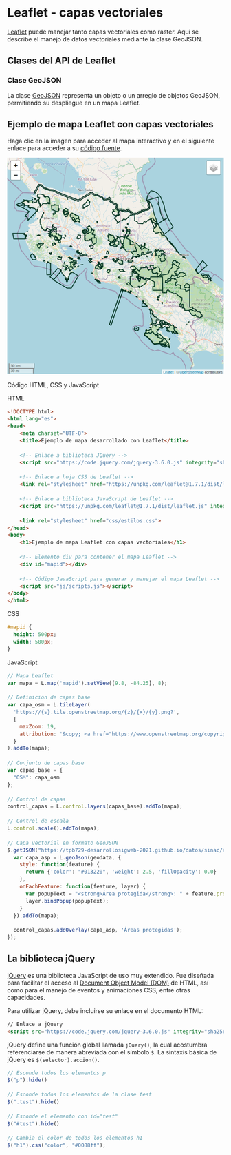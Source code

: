 # Leaflet - capas vectoriales
[Leaflet](https://leafletjs.com/) puede manejar tanto capas vectoriales como raster. Aquí se describe el manejo de datos vectoriales mediante la clase GeoJSON.

## Clases del API de Leaflet

### Clase GeoJSON
La clase [GeoJSON](https://leafletjs.com/reference-1.7.1.html#geojson) representa un objeto o un arreglo de objetos GeoJSON, permitiendo su despliegue en un mapa Leaflet.

## Ejemplo de mapa Leaflet con capas vectoriales
Haga clic en la imagen para acceder al mapa interactivo y en el siguiente enlace para acceder a su [código fuente](https://github.com/tpb729-desarrollosigweb-2021/ejemplo-mapa-leaflet-capas-vectoriales).

[![](img/ejemplo-mapa-leaflet-capas-vectoriales.png)](https://tpb729-desarrollosigweb-2021.github.io/ejemplo-mapa-leaflet-capas-vectoriales/)

Código HTML, CSS y JavaScript

HTML
```html
<!DOCTYPE html>
<html lang="es">
<head>
    <meta charset="UTF-8">
    <title>Ejemplo de mapa desarrollado con Leaflet</title>     

    <!-- Enlace a biblioteca JQuery -->
    <script src="https://code.jquery.com/jquery-3.6.0.js" integrity="sha256-H+K7U5CnXl1h5ywQfKtSj8PCmoN9aaq30gDh27Xc0jk=" crossorigin="anonymous"></script>
    
    <!-- Enlace a hoja CSS de Leaflet -->
    <link rel="stylesheet" href="https://unpkg.com/leaflet@1.7.1/dist/leaflet.css" integrity="sha512-xodZBNTC5n17Xt2atTPuE1HxjVMSvLVW9ocqUKLsCC5CXdbqCmblAshOMAS6/keqq/sMZMZ19scR4PsZChSR7A==" crossorigin=""/>
    
    <!-- Enlace a biblioteca JavaScript de Leaflet -->
    <script src="https://unpkg.com/leaflet@1.7.1/dist/leaflet.js" integrity="sha512-XQoYMqMTK8LvdxXYG3nZ448hOEQiglfqkJs1NOQV44cWnUrBc8PkAOcXy20w0vlaXaVUearIOBhiXZ5V3ynxwA==" crossorigin=""></script>    

    <link rel="stylesheet" href="css/estilos.css">
</head>
<body>
    <h1>Ejemplo de mapa Leaflet con capas vectoriales</h1>     
    
    <!-- Elemento div para contener el mapa Leaflet -->
    <div id="mapid"></div>

    <!-- Código JavaScript para generar y manejar el mapa Leaflet -->
    <script src="js/scripts.js"></script>					
</body>
</html>	
```

CSS
```css
#mapid { 
  height: 500px;
  width: 500px;
}
```

JavaScript
```javascript
// Mapa Leaflet
var mapa = L.map('mapid').setView([9.8, -84.25], 8);

// Definición de capas base
var capa_osm = L.tileLayer(
  'https://{s}.tile.openstreetmap.org/{z}/{x}/{y}.png?', 
  {
    maxZoom: 19,
	attribution: '&copy; <a href="https://www.openstreetmap.org/copyright">OpenStreetMap</a> contributors'
  }
).addTo(mapa);	

// Conjunto de capas base
var capas_base = {
  "OSM": capa_osm
};	    
	    
// Control de capas
control_capas = L.control.layers(capas_base).addTo(mapa);	

// Control de escala
L.control.scale().addTo(mapa);

// Capa vectorial en formato GeoJSON
$.getJSON("https://tpb729-desarrollosigweb-2021.github.io/datos/sinac/areas_protegidas-wgs84.geojson", function(geodata) {
  var capa_asp = L.geoJson(geodata, {
    style: function(feature) {
	  return {'color': "#013220", 'weight': 2.5, 'fillOpacity': 0.0}
    },
    onEachFeature: function(feature, layer) {
      var popupText = "<strong>Área protegida</strong>: " + feature.properties.nombre_asp + "<br>" + "<strong>Categoría</strong>: " + feature.properties.cat_manejo;
      layer.bindPopup(popupText);
    }			
  }).addTo(mapa);

  control_capas.addOverlay(capa_asp, 'Áreas protegidas');
});	
```

## La biblioteca jQuery
[jQuery](https://jquery.com/) es una biblioteca JavaScript de uso muy extendido. Fue diseñada para facilitar el acceso al [Document Object Model (DOM)](https://es.wikipedia.org/wiki/Document_Object_Model) de HTML, así como para el manejo de eventos y animaciones CSS, entre otras capacidades.

Para utilizar jQuery, debe incluirse su enlace en el documento HTML:
```html
// Enlace a jQuery
<script src="https://code.jquery.com/jquery-3.6.0.js" integrity="sha256-H+K7U5CnXl1h5ywQfKtSj8PCmoN9aaq30gDh27Xc0jk=" crossorigin="anonymous"></script>	
```

jQuery define una función global llamada ```jQuery()```, la cual acostumbra referenciarse de manera abreviada con el símbolo ```$```. La sintaxis básica de jQuery es ```$(selector).accion()```.

```javascript
// Esconde todos los elementos p
$("p").hide()

// Esconde todos los elementos de la clase test
$(".test").hide()

// Esconde el elemento con id="test"
$("#test").hide()

// Cambia el color de todos los elementos h1
$("h1").css("color", "#0088ff");
```
